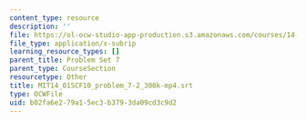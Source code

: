 ```yaml
---
content_type: resource
description: ''
file: https://ol-ocw-studio-app-production.s3.amazonaws.com/courses/14-01sc-principles-of-microeconomics-fall-2011/b02fa6e279a15ec3b3793da09cd3c9d2_MIT14_01SCF10_problem_7-2_300k-mp4.vtt
file_type: application/x-subrip
learning_resource_types: []
parent_title: Problem Set 7
parent_type: CourseSection
resourcetype: Other
title: MIT14_01SCF10_problem_7-2_300k-mp4.srt
type: OCWFile
uid: b02fa6e2-79a1-5ec3-b379-3da09cd3c9d2
---
```

